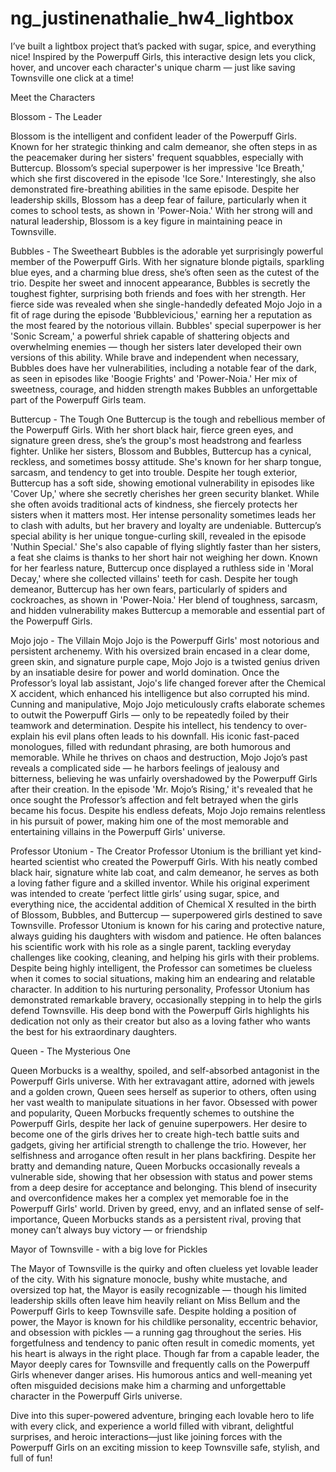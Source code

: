 # ng_justinenathalie_hw4_lightbox

I’ve built a lightbox project that’s packed with sugar, spice, and everything nice! Inspired by the Powerpuff Girls, this interactive design lets you click, hover, and uncover each character's unique charm — just like saving Townsville one click at a time!

Meet the Characters 

Blossom - The Leader 

Blossom is the intelligent and confident leader of the Powerpuff Girls. Known for her strategic thinking and calm demeanor, she often steps in as the peacemaker during her sisters' frequent squabbles, especially with Buttercup. Blossom’s special superpower is her impressive 'Ice Breath,' which she first discovered in the episode 'Ice Sore.' Interestingly, she also demonstrated fire-breathing abilities in the same episode. Despite her leadership skills, Blossom has a deep fear of failure, particularly when it comes to school tests, as shown in 'Power-Noia.' With her strong will and natural leadership, Blossom is a key figure in maintaining peace in Townsville.


Bubbles - The Sweetheart
Bubbles is the adorable yet surprisingly powerful member of the Powerpuff Girls. With her signature blonde pigtails, sparkling blue eyes, and a charming blue dress, she’s often seen as the cutest of the trio. Despite her sweet and innocent appearance, Bubbles is secretly the toughest fighter, surprising both friends and foes with her strength. Her fierce side was revealed when she single-handedly defeated Mojo Jojo in a fit of rage during the episode 'Bubblevicious,' earning her a reputation as the most feared by the notorious villain.
Bubbles' special superpower is her 'Sonic Scream,' a powerful shriek capable of shattering objects and overwhelming enemies — though her sisters later developed their own versions of this ability. While brave and independent when necessary, Bubbles does have her vulnerabilities, including a notable fear of the dark, as seen in episodes like 'Boogie Frights' and 'Power-Noia.' Her mix of sweetness, courage, and hidden strength makes Bubbles an unforgettable part of the Powerpuff Girls team.

Buttercup - The Tough One
Buttercup is the tough and rebellious member of the Powerpuff Girls. With her short black hair, fierce green eyes, and signature green dress, she’s the group's most headstrong and fearless fighter. Unlike her sisters, Blossom and Bubbles, Buttercup has a cynical, reckless, and sometimes bossy attitude. She's known for her sharp tongue, sarcasm, and tendency to get into trouble.
Despite her tough exterior, Buttercup has a soft side, showing emotional vulnerability in episodes like 'Cover Up,' where she secretly cherishes her green security blanket. While she often avoids traditional acts of kindness, she fiercely protects her sisters when it matters most. Her intense personality sometimes leads her to clash with adults, but her bravery and loyalty are undeniable.
Buttercup’s special ability is her unique tongue-curling skill, revealed in the episode 'Nuthin Special.' She's also capable of flying slightly faster than her sisters, a feat she claims is thanks to her short hair not weighing her down. Known for her fearless nature, Buttercup once displayed a ruthless side in 'Moral Decay,' where she collected villains' teeth for cash. Despite her tough demeanor, Buttercup has her own fears, particularly of spiders and cockroaches, as shown in 'Power-Noia.'
Her blend of toughness, sarcasm, and hidden vulnerability makes Buttercup a memorable and essential part of the Powerpuff Girls.

Mojo jojo - The Villain
Mojo Jojo is the Powerpuff Girls' most notorious and persistent archenemy. With his oversized brain encased in a clear dome, green skin, and signature purple cape, Mojo Jojo is a twisted genius driven by an insatiable desire for power and world domination. Once the Professor’s loyal lab assistant, Jojo's life changed forever after the Chemical X accident, which enhanced his intelligence but also corrupted his mind.
Cunning and manipulative, Mojo Jojo meticulously crafts elaborate schemes to outwit the Powerpuff Girls — only to be repeatedly foiled by their teamwork and determination. Despite his intellect, his tendency to over-explain his evil plans often leads to his downfall. His iconic fast-paced monologues, filled with redundant phrasing, are both humorous and memorable.
While he thrives on chaos and destruction, Mojo Jojo’s past reveals a complicated side — he harbors feelings of jealousy and bitterness, believing he was unfairly overshadowed by the Powerpuff Girls after their creation. In the episode 'Mr. Mojo’s Rising,' it's revealed that he once sought the Professor’s affection and felt betrayed when the girls became his focus.
Despite his endless defeats, Mojo Jojo remains relentless in his pursuit of power, making him one of the most memorable and entertaining villains in the Powerpuff Girls' universe.

Professor Utonium - The Creator
Professor Utonium is the brilliant yet kind-hearted scientist who created the Powerpuff Girls. With his neatly combed black hair, signature white lab coat, and calm demeanor, he serves as both a loving father figure and a skilled inventor. While his original experiment was intended to create ‘perfect little girls’ using sugar, spice, and everything nice, the accidental addition of Chemical X resulted in the birth of Blossom, Bubbles, and Buttercup — superpowered girls destined to save Townsville.
Professor Utonium is known for his caring and protective nature, always guiding his daughters with wisdom and patience. He often balances his scientific work with his role as a single parent, tackling everyday challenges like cooking, cleaning, and helping his girls with their problems. Despite being highly intelligent, the Professor can sometimes be clueless when it comes to social situations, making him an endearing and relatable character.
In addition to his nurturing personality, Professor Utonium has demonstrated remarkable bravery, occasionally stepping in to help the girls defend Townsville. His deep bond with the Powerpuff Girls highlights his dedication not only as their creator but also as a loving father who wants the best for his extraordinary daughters.

Queen - The Mysterious One

Queen Morbucks is a wealthy, spoiled, and self-absorbed antagonist in the Powerpuff Girls universe. With her extravagant attire, adorned with jewels and a golden crown, Queen sees herself as superior to others, often using her vast wealth to manipulate situations in her favor.
Obsessed with power and popularity, Queen Morbucks frequently schemes to outshine the Powerpuff Girls, despite her lack of genuine superpowers. Her desire to become one of the girls drives her to create high-tech battle suits and gadgets, giving her artificial strength to challenge the trio. However, her selfishness and arrogance often result in her plans backfiring.
Despite her bratty and demanding nature, Queen Morbucks occasionally reveals a vulnerable side, showing that her obsession with status and power stems from a deep desire for acceptance and belonging. This blend of insecurity and overconfidence makes her a complex yet memorable foe in the Powerpuff Girls' world.
Driven by greed, envy, and an inflated sense of self-importance, Queen Morbucks stands as a persistent rival, proving that money can’t always buy victory — or friendship

Mayor of Townsville - with a big love for Pickles

The Mayor of Townsville is the quirky and often clueless yet lovable leader of the city. With his signature monocle, bushy white mustache, and oversized top hat, the Mayor is easily recognizable — though his limited leadership skills often leave him heavily reliant on Miss Bellum and the Powerpuff Girls to keep Townsville safe.
Despite holding a position of power, the Mayor is known for his childlike personality, eccentric behavior, and obsession with pickles — a running gag throughout the series. His forgetfulness and tendency to panic often result in comedic moments, yet his heart is always in the right place.
Though far from a capable leader, the Mayor deeply cares for Townsville and frequently calls on the Powerpuff Girls whenever danger arises. His humorous antics and well-meaning yet often misguided decisions make him a charming and unforgettable character in the Powerpuff Girls universe.


Dive into this super-powered adventure, bringing each lovable hero to life with every click, and experience a world filled with vibrant, delightful surprises, and heroic interactions—just like joining forces with the Powerpuff Girls on an exciting mission to keep Townsville safe, stylish, and full of fun!








